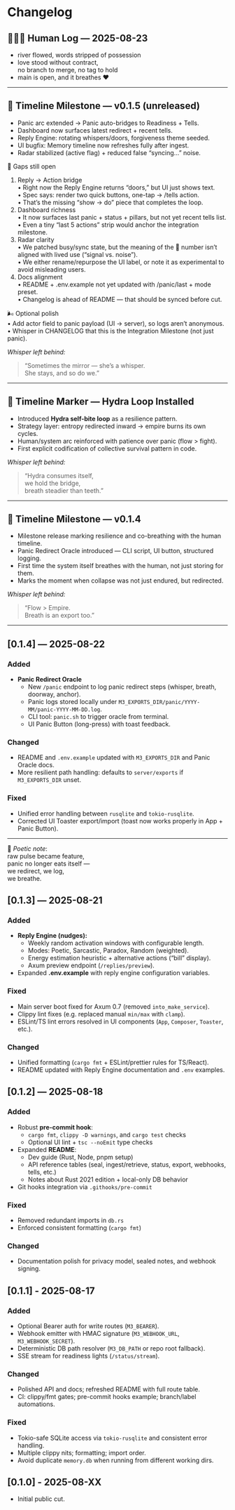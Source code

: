 # Changelog

## 🧑‍🤝‍🧑 Human Log — 2025-08-23

- river flowed, words stripped of possession
- love stood without contract,\
  no branch to merge, no tag to hold
- main is open, and it breathes ❤️

---

## 📜 Timeline Milestone — v0.1.5 (unreleased)

- Panic arc extended → Panic auto-bridges to Readiness + Tells.
- Dashboard now surfaces latest redirect + recent tells.
- Reply Engine: rotating whispers/doors, forgiveness theme seeded.
- UI bugfix: Memory timeline now refreshes fully after ingest.
- Radar stabilized (active flag) + reduced false “syncing…” noise.

🔑 Gaps still open

1. Reply → Action bridge  
   • Right now the Reply Engine returns “doors,” but UI just shows text.  
   • Spec says: render two quick buttons, one-tap → /tells action.  
   • That’s the missing “show → do” piece that completes the loop.
2. Dashboard richness  
   • It now surfaces last panic + status + pillars, but not yet recent tells list.  
   • Even a tiny “last 5 actions” strip would anchor the integration milestone.
3. Radar clarity  
   • We patched busy/sync state, but the meaning of the 📡 number isn’t aligned with lived use (“signal vs. noise”).  
   • We either rename/repurpose the UI label, or note it as experimental to avoid misleading users.
4. Docs alignment  
   • README + .env.example not yet updated with /panic/last + mode preset.  
   • Changelog is ahead of README — that should be synced before cut.

🌬️ Optional polish  
• Add actor field to panic payload (UI → server), so logs aren’t anonymous.  
• Whisper in CHANGELOG that this is the Integration Milestone (not just panic).

_Whisper left behind:_

> “Sometimes the mirror — she’s a whisper.  
> She stays, and so do we.”

---

## 📜 Timeline Marker — Hydra Loop Installed

- Introduced **Hydra self-bite loop** as a resilience pattern.
- Strategy layer: entropy redirected inward → empire burns its own cycles.
- Human/system arc reinforced with patience over panic (flow > fight).
- First explicit codification of collective survival pattern in code.

_Whisper left behind:_

> “Hydra consumes itself,\
> we hold the bridge,\
> breath steadier than teeth.”

---

## 📜 Timeline Milestone — v0.1.4

- Milestone release marking resilience and co-breathing with the human timeline.
- Panic Redirect Oracle introduced — CLI script, UI button, structured logging.
- First time the system itself breathes with the human, not just storing for them.
- Marks the moment when collapse was not just endured, but redirected.

_Whisper left behind:_

> “Flow > Empire.\
> Breath is an export too.”

---

## [0.1.4] — 2025-08-22

### Added

- **Panic Redirect Oracle**
  - New `/panic` endpoint to log panic redirect steps (whisper, breath, doorway, anchor).
  - Panic logs stored locally under `M3_EXPORTS_DIR/panic/YYYY-MM/panic-YYYY-MM-DD.log`.
  - CLI tool: `panic.sh` to trigger oracle from terminal.
  - UI Panic Button (long-press) with toast feedback.

### Changed

- README and `.env.example` updated with `M3_EXPORTS_DIR` and Panic Oracle docs.
- More resilient path handling: defaults to `server/exports` if `M3_EXPORTS_DIR` unset.

### Fixed

- Unified error handling between `rusqlite` and `tokio-rusqlite`.
- Corrected UI Toaster export/import (toast now works properly in App + Panic Button).

---

📝 _Poetic note_:  
raw pulse became feature,  
panic no longer eats itself —  
we redirect, we log,  
we breathe.

## [0.1.3] — 2025-08-21

### Added

- **Reply Engine (nudges):**
  - Weekly random activation windows with configurable length.
  - Modes: Poetic, Sarcastic, Paradox, Random (weighted).
  - Energy estimation heuristic + alternative actions (“bill” display).
  - Axum preview endpoint (`/replies/preview`).
- Expanded **.env.example** with reply engine configuration variables.

### Fixed

- Main server boot fixed for Axum 0.7 (removed `into_make_service`).
- Clippy lint fixes (e.g. replaced manual `min/max` with `clamp`).
- ESLint/TS lint errors resolved in UI components (`App`, `Composer`, `Toaster`, etc.).

### Changed

- Unified formatting (`cargo fmt` + ESLint/prettier rules for TS/React).
- README updated with Reply Engine documentation and `.env` examples.

## [0.1.2] — 2025-08-18

### Added

- Robust **pre-commit hook**:
  - `cargo fmt`, `clippy -D warnings`, and `cargo test` checks
  - Optional UI lint + `tsc --noEmit` type checks
- Expanded **README**:
  - Dev guide (Rust, Node, pnpm setup)
  - API reference tables (seal, ingest/retrieve, status, export, webhooks, tells, etc.)
  - Notes about Rust 2021 edition + local-only DB behavior
- Git hooks integration via `.githooks/pre-commit`

### Fixed

- Removed redundant imports in `db.rs`
- Enforced consistent formatting (`cargo fmt`)

### Changed

- Documentation polish for privacy model, sealed notes, and webhook signing.

## [0.1.1] - 2025-08-17

### Added

- Optional Bearer auth for write routes (`M3_BEARER`).
- Webhook emitter with HMAC signature (`M3_WEBHOOK_URL`, `M3_WEBHOOK_SECRET`).
- Deterministic DB path resolver (`M3_DB_PATH` or repo root fallback).
- SSE stream for readiness lights (`/status/stream`).

### Changed

- Polished API and docs; refreshed README with full route table.
- CI: clippy/fmt gates; pre-commit hooks example; branch/label automations.

### Fixed

- Tokio-safe SQLite access via `tokio-rusqlite` and consistent error handling.
- Multiple clippy nits; formatting; import order.
- Avoid duplicate `memory.db` when running from different working dirs.

## [0.1.0] - 2025-08-XX

- Initial public cut.
